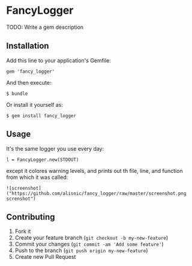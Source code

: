 # FancyLogger

TODO: Write a gem description

## Installation

Add this line to your application's Gemfile:

    gem 'fancy_logger'

And then execute:

    $ bundle

Or install it yourself as:

    $ gem install fancy_logger

## Usage

It's the same logger you use every day:

    l = FancyLogger.new(STDOUT)

except it colores warning levels, and prints out th file, line, and function
from which it was called:

    ![screenshot]("https://github.com/alisnic/fancy_logger/raw/master/screenshot.png screnshot")

## Contributing

1. Fork it
2. Create your feature branch (`git checkout -b my-new-feature`)
3. Commit your changes (`git commit -am 'Add some feature'`)
4. Push to the branch (`git push origin my-new-feature`)
5. Create new Pull Request
